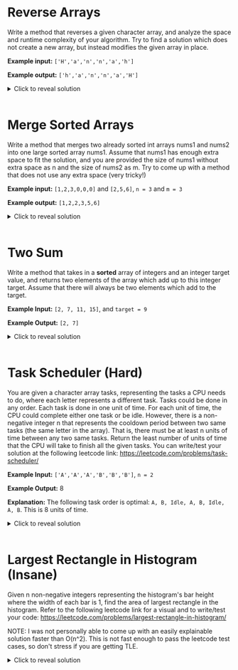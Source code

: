 # Reverse Arrays
Write a method that reverses a given character array, and analyze the space and runtime complexity of your algorithm. Try to find a solution which does not create a new array, but instead modifies the given array in place. 

**Example input:** `['H','a','n','n','a','h']`

**Example output:** `['h','a','n','n','a','H']`

<details>
    <summary>Click to reveal solution</summary>
<br>

## Naive Approach

A valid solution would be to create a new array, then iterate through the given array and put each element into the new array in reverse order. Finally, copy the new array over to the given array.

```java
public static void reverse(char arr[]) {
    int n = arr.length; //We will use arr.length a lot

    char[] reversed = new char[n];

    for (int i = 0; i < n; i++) {
        //The index of the last element is n-1, so we can access the ith element from the end with n-1-i
        reversed[n-1-i] = arr[i];
    }

    //Copy everything back over from reversed to arr
    for (int i = 0; i < n; i++) arr[i] = reversed[i];
}
```
If n is the size of the input array, the time complexity is O(n) since we traverse it once, and the space complexity is O(n) since we created a new array of size n.
<br>

## Efficient Solution

An efficient solution would be to go through half the array, and swap each element at index i with the element i away from the end of the array. Note that an additional variable is required to swap values, but no new array is necessary.

```java
public static void reverse(char arr[]) {
    int n = arr.length; //We will use arr.length a lot

    //Iterate through only the first half
    for (int i = 0; i < n/2; i++) {
        //Use a temp variable so the value of arr[i] is not lost while swapping
        char temp = arr[i];
        arr[i] = arr[n-1-i];
        arr[n-1-i] = temp;
    }
}
```
If n is the size of the input array, the time complexity is O(n) since we have n/2 * 4 = 2n array accesses in total. The space complexity is O(1) since we only used an extra variable, not a new array of size n.
</details>
<br>

# Merge Sorted Arrays
Write a method that merges two already sorted int arrays nums1 and nums2 into one large sorted array nums1. Assume that nums1 has enough extra space to fit the solution, and you are provided the size of nums1 without extra space as n and the size of nums2 as m. Try to come up with a method that does not use any extra space (very tricky!)

**Example input:** `[1,2,3,0,0,0]` and `[2,5,6]`, `n = 3` and `m = 3`

**Example output:** `[1,2,2,3,5,6]`

<details>
<summary>Click to reveal solution</summary>
<br>

## Naive Approach
A valid solution would be to fill up the empty spaces of nums1 with the elements of nums2, and then sort the whole array. 

```java
public static void merge(int nums1[], int nums2[], int n, int m) {
    //Iterate through the indices of nums2
    for (int i = 0; i < m; i++) {
        //By shifting over the indices by n, we can fit all the elements of nums2 in the empty spaces of nums1
        nums1[n+i] = nums2[i];
    }

    Arrays.sort(nums1);
}
```
Because sorting is O(nlogn) where n is the size of the array, and the size of the array here is n+m, this solution would have a time complexity of O((n+m)log(n+m)). No new arrays were created, so the space complexity would be O(1). 
<br>

## More Efficient Approach
A more efficient solution would be to maintain variables corresponding to the current indices of nums1 and nums2, and create a new array of size n+m. Since nums1 and nums2 are already sorted, it is possible to compare the values at these indices, add the smaller one to the array, and increment that index since the value was used up. Continuing this process, we will always be taking the smallest option between nums1 and nums2 to add to the array, and end up with a sorted array. 

```java
public static void merge(int nums1[], int nums2[], int n, int m) {
    int merged[] = new int[n+m];
    int ptr1 = 0, ptr2 = 0; 

    //As long as there are still elements to consider in both arrays
    while (ptr1 < n && ptr2 < m) {
        if (nums1[ptr1] <= nums2[ptr2]) {
            //If the element in nums1 is less, set the next element of merged to it
            merged[ptr1+ptr2] = nums1[ptr1];
            ptr1++; //Need to increment ptr1 since this element is used up
        }
        else {
            //Otherwise, do the same for nums2 and ptr2
            merged[ptr1+ptr2] = nums2[ptr2];
            ptr2++;
        }
    }

    //If there are leftover elements in nums1, add them all to the end 
    while (ptr1 < n) {
        merged[ptr1+ptr2] = nums1[ptr1];
        ptr1++;
    }
    
    //Same for nums2
    while (ptr2 < m) {
        merged[ptr1+ptr2] = nums2[ptr2];
        ptr2++;
    }
    
    //Copy merged into nums1
    for (int i = 0; i < n+m; i++) nums1[i] = merged[i];
}
```
Because in the worst case you will visit each element in nums1 and each element in nums2, the time complexity is O(n+m). Because an additional array of size n+m was needed, the space complexity is O(n+m).
<br>

## Most Efficient Solution (Clever)
The most efficient solution is very similar to the previous one, but you can avoid creating a new array by noticing the extra space in nums1 is at the end. Thus, by filling in the array from the end to the beginning, it is possible to use nums1 like the merged array without worrying about overwriting numbers which are in use.

```java
public static void merge(int nums1[], int nums2[], int n, int m) {
    //Note that there is no merged array now, we will use nums1
    int ptr1 = n-1, ptr2 = m-1; //This time they start at the end of their arrays

    //Now we go until ptr1 or ptr2 is less than 0
    while (ptr1 >= 0 && ptr2 >= 0) {
        //Now we add the greater element since we're going backwards
        if (nums1[ptr1] >= nums2[ptr2]) {
            //I need to add 1 to the pointer sum now, since n-1 + m-1 = n+m-2, and I need n-m-1 for the end
            nums1[ptr1+ptr2+1] = nums1[ptr1];
            ptr1--; //Decrease this time since we're going in reverse
        }
        else {
            nums1[ptr1+ptr2+1] = nums2[ptr2];
            ptr2--;
        }
    }

    //If there are leftover elements in nums1, add them all
    while (ptr1 >= 0) {
        nums1[ptr1+ptr2+1] = nums1[ptr1];
        ptr1--;
    }
    
    //Same for nums2
    while (ptr2 >= 0) {
        nums1[ptr1+ptr2+1] = nums2[ptr2];
        ptr2--;
    }
}
```
The time complexity is still O(n+m) since we did the same process in a different order, but the space complexity is now O(1) since we did not need a new array.
</details>
<br>

# Two Sum
Write a method that takes in a **sorted** array of integers and an integer target value, and returns two elements of the array which add up to this integer target. Assume that there will always be two elements which add to the target.

**Example Input:** `[2, 7, 11, 15]`, and `target = 9`

**Example Output:** `[2, 7]`

<details>
    <summary>Click to reveal solution</summary>
<br>

## Naive Approach
A valid solution would be to iterate through every combination of 2 elements, and check if any of them are equal to the target. If you find two elements which sum to target, return them.

```java
public static int[] twoSum(int[] arr, int target) {
    int n = arr.length;

    //Note how j starts from i+1. This avoids combinations like (1, 2) and (2, 1) both being checked
    for (int i = 0; i < n; i++) {
        for (int j = i+1; j < n; j++) {
            //If a pair matches the target, I can just return it
            if (arr[i] + arr[j] == target) return new int[] {arr[i], arr[j]};
        }
    }
    
    //Need to return something arbitrary for program to compile, this code won't be reached
    return new int[] {0, 0};
}
```
The time complexity here is O(n^2), since we are doing 2 array accesses per inner loop, and the inner loop is run 1+2+3...n-1 times, which evaluates to n(n-1)/2 * 2 operations. The space complexity is O(1) since no new arrays were created.
<br>

## Efficient Solution
The most efficient solution is something commonly known as a two pointer approach. Start with 2 variables which store the index of the beginning and end of the array. Test their sum, and if the sum is greater than the target, you can leverage the sortedness of the list and reduce the end index by 1. If the sum is less than the target, increase the beginning index by 1. Reducing the end index will decrease the sum, and increasing the begin index will increase the sum. Using this method, the sum hones into the target sum.

```java
public static int[] twoSum(int[] arr, int target) {
    int n = arr.length;

    int lo = 0, hi = n-1;

    //Keep going until lo exceeds hi, which means nothing was found
    while (lo <= hi) {
        //Increment lo if we need to increase sum, decrement hi if we need to decrease
        if (arr[lo] + arr[hi] < target) lo++;
        else if (arr[lo] + arr[hi] > target) hi--;

        //If we've found the target, we can just return
        else return new int[] {arr[lo], arr[hi]};
    }

    return new int[] {0, 0};
}
```
The time complexity here is O(n), since in the worst case lo and hi meet in the middle, which means that the while loop runs n/2 times and there are 2 array accesses per loop. The space complexity is O(1) since no new arrays were created. 
</details>
<br>

# Task Scheduler (Hard)
You are given a character array tasks, representing the tasks a CPU needs to do, where each letter represents a different task. Tasks could be done in any order. Each task is done in one unit of time. For each unit of time, the CPU could complete either one task or be idle. However, there is a non-negative integer n that represents the cooldown period between two same tasks (the same letter in the array). That is, there must be at least n units of time between any two same tasks. Return the least number of units of time that the CPU will take to finish all the given tasks. You can write/test your solution at the following leetcode link: https://leetcode.com/problems/task-scheduler/

**Example Input:** `['A','A','A','B','B','B']`, `n = 2`

**Example Output:** 8

**Explanation:** The following task order is optimal: `A, B, Idle, A, B, Idle, A, B`. This is 8 units of time.

<details>
<summary>Click to reveal solution</summary>

## Solution
A good way to solve this problem involves thinking about wasted time. The time where the CPU is idle is considered wasted time, since no task is being executed. Since the same task requires n units of time before it can be executed again, we can begin by considering the most frequent letter alone, which will result in (max frequency - 1) * n idle units of time. You can think of groups of n units of time sandwiched between this letter. Now we can slot the rest of the tasks in, and reduce the wasted time in the process. If the element has the same frequency as the max frequency, it will remove (max frequency - 1) units of idle time, since the last instance will go at the end, which is not considered wasted time. Otherwise, the element will remove (its frequency) units of idle time, since each instance of the element will use up one unit of wasted time and be evenly spaced. At the end, we can just return the number of elements + wasted time.

```java
public static int taskScheduler(char[] tasks, int n) {
    //Store the frequencies of each character, and sort them
    int[] frequencies = new int[26];
    for (char c : tasks) frequencies[c-'A']++;
    Arrays.sort(frequencies);
    
    //Initially, only consider max frequency
    int maxFreq = frequencies[25];
    int wastedTime = (maxFreq - 1) * n;
    
    //Go through all the other frequencies
    for (int i = 0; i < 25; i++) {
        if (frequencies[i] == maxFreq) wastedTime -= (maxFreq - 1);
        else wastedTime -= frequencies[i];
    }
    
    //Use Math.max with 0 since negative wasted time is just 0 wasted time
    return tasks.length + Math.max(0, wastedTime);
}
```
If n is the size of the input array, this algorithm will have a runtime of O(n), since we loop through the whole input array once to calculate the frequencies. Even though we created a new array, our space complexity is O(1) since the new array will always be of size 26 regardless of our input size.
</details>
<br>

# Largest Rectangle in Histogram (Insane)
Given n non-negative integers representing the histogram's bar height where the width of each bar is 1, find the area of largest rectangle in the histogram. Refer to the following leetcode link for a visual and to write/test your code: https://leetcode.com/problems/largest-rectangle-in-histogram/

NOTE: I was not personally able to come up with an easily explainable solution faster than O(n^2). This is not fast enough to pass the leetcode test cases, so don't stress if you are getting TLE.

<details>
<summary>Click to reveal solution</summary>

## My Solution
This is not the most efficient solution, but it is one I feel I can explain clearly. I am essentially trying every combination of 2 indices, and returning the max area rectangle of all of them. In order to compute the rectangle between two indices, I need to know the min in that range. Finding the min from scratch every time would be inefficient, but luckily since I am stepping through the array, I can maintain the current minimum in the range I am working, and not waste runtime. 

```java
public int largestRectangleArea(int[] heights) {
    int n = heights.length;
    int largest = 0; //Stores current largest area

    //i represents the starting index of my range 
    for (int i = 0; i < n; i++) {
        //I keep a running min, starting at index i
        int currentMin = heights[i];
        
        //j represents the ending index, and starts at i for 1 cell rects
        for (int j = i; j < n; j++) {
            //Update the currentMin based on heights[j]
            currentMin = Math.min(currentMin, heights[j]);
            
            //The rectangle from i to j is (j-i+1) * currentMin
            largest = Math.max(largest, (j-i+1)*currentMin);
        }
    }
    
    //Return the largest rectangle area seen
    return largest;
}
```
If n is the length of the heights array, the runtime of this solution is O(n^2) since the inner loop runs 1 + 2 + 3... + n = n(n+2)/2 times, and inside this loop we are only doing constant time operations. The space complexity is O(1) since we only create 2 new variables.

## Efficient Solution
Refer to the following youtube video for a full explanation of the efficient solution: https://www.youtube.com/watch?v=ZmnqCZp9bBs
</details>